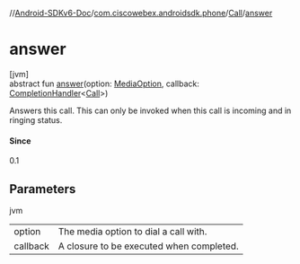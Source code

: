 //[Android-SDKv6-Doc](../../../index.md)/[com.ciscowebex.androidsdk.phone](../index.md)/[Call](index.md)/[answer](answer.md)

# answer

[jvm]\
abstract fun [answer](answer.md)(option: [MediaOption](../-media-option/index.md), callback: [CompletionHandler](../../com.ciscowebex.androidsdk/-completion-handler/index.md)&lt;[Call](index.md)&gt;)

Answers this call. This can only be invoked when this call is incoming and in ringing status.

#### Since

0.1

## Parameters

jvm

| | |
|---|---|
| option | The media option to dial a call with. |
| callback | A closure to be executed when completed. |
